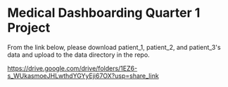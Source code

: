 # Medical Dashboarding Quarter 1 Project

From the link below, please download patient_1, patient_2, and patient_3's data and upload to the data directory in the repo.

https://drive.google.com/drive/folders/1EZ6-s_WUkasmoeJHLwthdYGYyEji67OX?usp=share_link 
